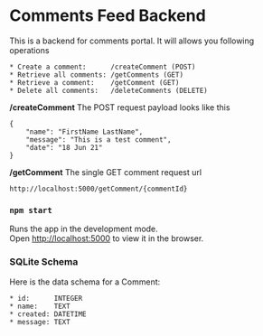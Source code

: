 # Comments Feed Backend

This is a backend for comments portal. It will allows you following operations
```
* Create a comment:      /createComment (POST)
* Retrieve all comments: /getComments (GET)
* Retrieve a comment:    /getComment (GET)
* Delete all comments:   /deleteComments (DELETE)
```

**/createComment**
The POST request payload looks like this
```
{
	"name": "FirstName LastName",
	"message": "This is a test comment",
	"date": "18 Jun 21"
}
```

**/getComment**
The single GET comment request url
```
http://localhost:5000/getComment/{commentId}
```

### `npm start`

Runs the app in the development mode.\
Open [http://localhost:5000](http://localhost:5000) to view it in the browser.

### SQLite Schema

Here is the data schema for a Comment:
```
* id:      INTEGER
* name:    TEXT
* created: DATETIME
* message: TEXT
```
